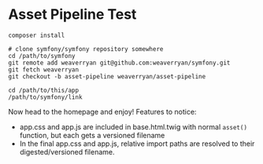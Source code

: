 # Asset Pipeline Test

```
composer install

# clone symfony/symfony repository somewhere
cd /path/to/symfony
git remote add weaverryan git@github.com:weaverryan/symfony.git
git fetch weaverryan
git checkout -b asset-pipeline weaverryan/asset-pipeline

cd /path/to/this/app
/path/to/symfony/link
```

Now head to the homepage and enjoy! Features to notice:

* app.css and app.js are included in base.html.twig with normal `asset()` function, but each gets a versioned filename
* In the final app.css and app.js, relative import paths are resolved to their digested/versioned filename.
